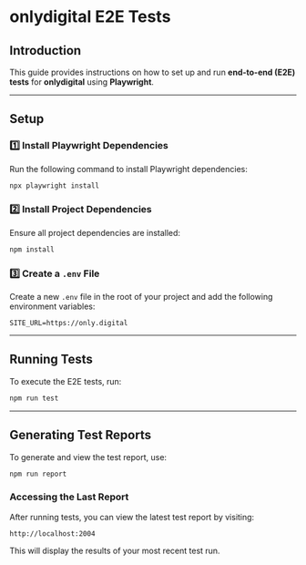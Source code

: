 # onlydigital E2E Tests
## Introduction
This guide provides instructions on how to set up and run **end-to-end (E2E) tests** for **onlydigital** using **Playwright**.

---

## Setup

### 1️⃣ Install Playwright Dependencies
Run the following command to install Playwright dependencies:
```sh
npx playwright install
```

### 2️⃣ Install Project Dependencies
Ensure all project dependencies are installed:
```sh
npm install
```

### 3️⃣ Create a `.env` File
Create a new `.env` file in the root of your project and add the following environment variables:
```
SITE_URL=https://only.digital
```


---

## Running Tests
To execute the E2E tests, run:
```sh
npm run test
```

---

## Generating Test Reports
To generate and view the test report, use:
```sh
npm run report
```

### Accessing the Last Report
After running tests, you can view the latest test report by visiting:
```
http://localhost:2004
```
This will display the results of your most recent test run.
